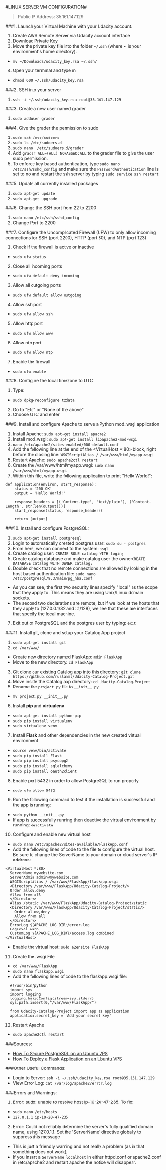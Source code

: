 #LINUX SERVER VM CONFIGURATION#

>Public IP Address:
>35.161.147.129

###1. Launch your Virtual Machine with your Udacity account.
  1. Create AWS Remote Server via Udacity account interface
  2. Download Private Key
  3. Move the private key file into the folder `~/.ssh` (where ~ is your environment's home directory).
   * ```mv ~/Downloads/udacity_key.rsa ~/.ssh/```
  4. Open your terminal and type in
   * ```chmod 600 ~/.ssh/udacity_key.rsa```

###2. SSH into your server
  1. ```ssh -i ~/.ssh/udacity_key.rsa root@35.161.147.129```

###3. Create a new user named grader
  1. ```sudo adduser grader```

###4. Give the grader the permission to sudo
  1. ```sudo cat /etc/sudoers```
  2. ```sudo ls /etc/sudoers.d```
  3. ```sudo nano  /etc/sudoers.d/grader```
  4. Add `grader ALL=(ALL) NOPASSWD:ALL` to the grader file to give the user sudo permission.
  5. To enforce key based authentication, type `sudo nano /etc/ssh/sshd_config` and make sure the `PasswordAuthentication` line is set to no and restart the ssh server by typing `sudo service ssh restart`

###5. Update all currently installed packages
  1. ```sudo apt-get update```
  2. ```sudo apt-get upgrade```

###6. Change the SSH port from 22 to 2200
  1. ```sudo nano /etc/ssh/sshd_config```
  2. Change Port to 2200

###7. Configure the Uncomplicated Firewall (UFW) to only allow incoming connections for SSH (port 2200), HTTP (port 80), and NTP (port 123)
  1. Check if the firewall is active or inactive
   * ```sudo ufw status```
  2. Close all incoming ports
   * ```sudo ufw default deny incoming```
  3. Allow all outgoing ports
   * ```sudo ufw default allow outgoing```
  4. Allow ssh port
   * ```sudo ufw allow ssh```
  5. Allow http port
   * ```sudo ufw allow www```
  6. Allow ntp port
   * ```sudo ufw allow ntp```
  7. Enable the firewall
   * ```sudo ufw enable```

###8. Configure the local timezone to UTC
  1. Type:
   * ```sudo dpkg-reconfigure tzdata```
  2. Go to "Etc" or "None of the above" 
  3. Choose UTC and enter

###9. Install and configure Apache to serve a Python mod_wsgi application
  1. Install Apache: ```sudo apt-get install apache2```
  2. Install mod_wsgi: ```sudo apt-get install libapache2-mod-wsgi```
  3. ```nano /etc/apache2/sites-enabled/000-default.conf```
  4. Add the following line at the end of the <VirtualHost *:80> block, right before the closing</VirtualHost> line: ```WSGIScriptAlias / /var/www/html/myapp.wsgi```
  5. Restart Apache: ```sudo apache2ctl restart```
  6. Create the /var/www/html/myapp.wsgi: ```sudo nano /var/www/html/myapp.wsgi```. 
  7. Within this file, write the following application to print "Hello World!":
```
def application(environ, start_response):
    status = '200 OK'
    output = 'Hello World!'

    response_headers = [('Content-type', 'text/plain'), ('Content-Length', str(len(output)))]
    start_response(status, response_headers)

    return [output]
````

###10. Install and configure PostgreSQL:
  1. ```sudo apt-get install postgresql```
  2. Login to automatically created postgres user: ```sudo su - postgres```
  3. From here, we can connect to the system: ```psql```
  4. Create catalog user: ```CREATE ROLE catalog WITH login;```
  5. Create catalog database and make catalog user the owner```CREATE DATABASE catalog WITH OWNER catalog;```
  6. Double check that no remote connections are allowed by looking in the host based authentication file: `sudo nano /etc/postgresql/9.3/main/pg_hba.conf`
   * As you can see, the first two security lines specify "local" as the scope that they apply to. This means they are using Unix/Linux domain sockets.
   * The second two declarations are remote, but if we look at the hosts that they apply to (127.0.0.1/32 and ::1/128), we see that these are interfaces that specify the local machine.
  7. Exit out of PostgreSQL and the postgres user by typing: `exit`

###11. Install git, clone and setup your Catalog App project
  1. ```sudo apt-get install git```
  2. ```cd /var/www/```
   * Create new directory named FlaskApp: ```mdir FlaskApp```
   * Move to the new directory: ```cd FlaskApp```
  3. Git clone our existing Catalog app into this directory: ```git clone https://github.com/ruslanml/Udacity-Catalog-Project.git```
  4. Move inside the Catalog app directory: ```cd Udacity-Catalog-Project```
  5. Rename the ```project.py``` file to ```__init__.py```
   * ```mv project.py __init__.py```
  6. Install **pip** and **virtualenv** 
   * ```sudo apt-get install python-pip ```
   *  ```sudo pip install virtualenv```
   * ```sudo virtualenv venv```
  7. Install **Flask** and other dependencies in the new created virtual environment
   * ```source venv/bin/activate``` 
   * ```sudo pip install Flask```
   * ```sudo pip install psycopg2```
   * ```sudo pip install sqlalchemy```
   * ```sudo pip install oauth2client```
  8. Enable port 5432 in order to allow PostgreSQL to run properly
   * ```sudo ufw allow 5432```
  9. Run the following command to test if the installation is successful and the app is running:
   * ```sudo python __init__.py```
   * If app is successfully running then deactive the virtual environment by running: `deactivate`
  10. Configure and enable new virtual host
   * ```sudo nano /etc/apache2/sites-available/FlaskApp.conf```
   * Add the following lines of code to the file to configure the virtual host. Be sure to change the ServerName to your domain or cloud server's IP address:
```
<VirtualHost *:80>
  ServerName mywebsite.com
  ServerAdmin admin@mywebsite.com
  WSGIScriptAlias / /var/www/FlaskApp/flaskapp.wsgi
  <Directory /var/www/FlaskApp/Udacity-Catalog-Project/>
  Order allow,deny
  Allow from all
  </Directory>
  Alias /static /var/www/FlaskApp/Udacity-Catalog-Project/static
  <Directory /var/www/FlaskApp/Udacity-Catalog-Project/static/>
    Order allow,deny
    Allow from all
  </Directory>
  ErrorLog ${APACHE_LOG_DIR}/error.log
  LogLevel warn
  CustomLog ${APACHE_LOG_DIR}/access.log combined
</VirtualHost>
```

   * Enable the virtual host: ```sudo a2ensite FlaskApp```

  11. Create the .wsgi File
   * ```cd /var/www/FlaskApp```
   * ```sudo nano flaskapp.wsgi```
   * Add the following lines of code to the flaskapp.wsgi file:
```
  #!/usr/bin/python
  import sys
  import logging
  logging.basicConfig(stream=sys.stderr)
  sys.path.insert(0,"/var/www/FlaskApp/")

  from Udacity-Catalog-Project import app as application
  application.secret_key = 'Add your secret key' 
```

  12. Restart Apache
   * ```sudo apache2ctl restart```


###Sources:
* [How To Secure PostgreSQL on an Ubuntu VPS](https://www.digitalocean.com/community/tutorials/how-to-secure-postgresql-on-an-ubuntu-vps)
* [How To Deploy a Flask Application on an Ubuntu VPS](https://www.digitalocean.com/community/tutorials/how-to-deploy-a-flask-application-on-an-ubuntu-vps)

###Other Useful Commands:
* Login to Server: `ssh -i ~/.ssh/udacity_key.rsa root@35.161.147.129`
* View Error Log: `cat /var/log/apache2/error.log`


###Errors and Warnings:
1. Error: sudo: unable to resolve host ip-10-20-47-235. To fix:
 * ```sudo nano /etc/hosts```
 * ```127.0.1.1 ip-10-20-47-235```
2. Error: Could not reliably determine the server's fully qualified domain name, using 127.0.1.1. Set the 'ServerName' directive globally to suppress this message
 * This is just a friendly warning and not really a problem (as in that something does not work).
 * If you insert a ```ServerName localhost``` in either httpd.conf or apache2.conf in /etc/apache2 and restart apache the notice will disappear.
